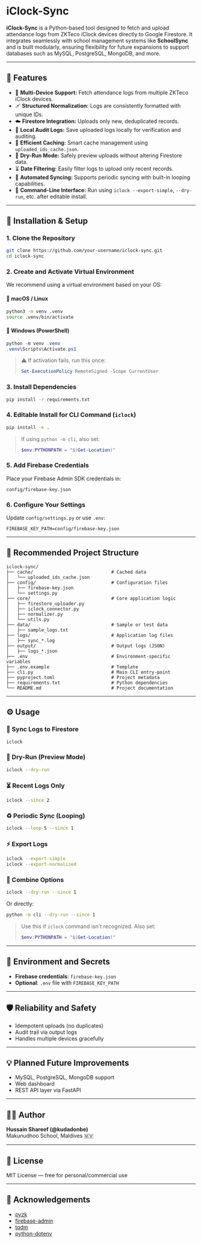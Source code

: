 # iClock-Sync

**iClock-Sync** is a Python-based tool designed to fetch and upload attendance logs from ZKTeco iClock devices directly to Google Firestore. It integrates seamlessly with school management systems like **SchoolSync** and is built modularly, ensuring flexibility for future expansions to support databases such as MySQL, PostgreSQL, MongoDB, and more.

---

## 🚀 Features

- 🔄 **Multi-Device Support:** Fetch attendance logs from multiple ZKTeco iClock devices.
- 🩹 **Structured Normalization:** Logs are consistently formatted with unique IDs.
- ☁️ **Firestore Integration:** Uploads only new, deduplicated records.
- 💾 **Local Audit Logs:** Save uploaded logs locally for verification and auditing.
- 🧠 **Efficient Caching:** Smart cache management using `uploaded_ids_cache.json`.
- 🧪 **Dry-Run Mode:** Safely preview uploads without altering Firestore data.
- ⏳ **Date Filtering:** Easily filter logs to upload only recent records.
- 🔁 **Automated Syncing:** Supports periodic syncing with built-in looping capabilities.
- 🔧 **Command-Line Interface:** Run using `iclock --export-simple`, `--dry-run`, etc. after editable install.

---

## 🧰 Installation & Setup

### 1. Clone the Repository
```bash
git clone https://github.com/your-username/iclock-sync.git
cd iclock-sync
```

### 2. Create and Activate Virtual Environment
We recommend using a virtual environment based on your OS:

#### 🔹 macOS / Linux
```bash
python3 -m venv .venv
source .venv/bin/activate
```

#### 🔹 Windows (PowerShell)
```powershell
python -m venv .venv
.venv\Scripts\Activate.ps1
```
> ⚠️ If activation fails, run this once:
> ```powershell
> Set-ExecutionPolicy RemoteSigned -Scope CurrentUser
> ```

### 3. Install Dependencies
```bash
pip install -r requirements.txt
```

### 4. Editable Install for CLI Command (`iclock`)
```bash
pip install -e .
```
> If using `python -m cli`, also set:
> ```powershell
> $env:PYTHONPATH = "$(Get-Location)"
> ```

### 5. Add Firebase Credentials
Place your Firebase Admin SDK credentials in:
```
config/firebase-key.json
```

### 6. Configure Your Settings
Update `config/settings.py` or use `.env`:
```env
FIREBASE_KEY_PATH=config/firebase-key.json
```

---

## 📁 Recommended Project Structure

```
iclock-sync/
├── cache/                             # Cached data
│   └── uploaded_ids_cache.json
├── config/                            # Configuration files
│   ├── firebase-key.json
│   └── settings.py
├── core/                              # Core application logic
│   ├── firestore_uploader.py
│   ├── iclock_connector.py
│   ├── normalizer.py
│   └── utils.py
├── data/                              # Sample or test data
│   ├── sample_logs.txt
├── logs/                              # Application log files
│   ├── sync_*.log
├── output/                            # Output logs (JSON)
│   ├── logs_*.json
├── .env                               # Environment-specific variables
├── .env.example                       # Template
├── cli.py                             # Main CLI entry-point
├── pyproject.toml                     # Project metadata
├── requirements.txt                   # Python dependencies
└── README.md                          # Project documentation
```

---

## ⚙️ Usage

### 🚀 Sync Logs to Firestore
```bash
iclock
```

### 🧪 Dry-Run (Preview Mode)
```bash
iclock --dry-run
```

### ⏳ Recent Logs Only
```bash
iclock --since 2
```

### ♻️ Periodic Sync (Looping)
```bash
iclock --loop 5 --since 1
```

### ⚡ Export Logs
```bash
iclock --export-simple
iclock --export-normalized
```

### 🚀 Combine Options
```bash
iclock --dry-run --since 1
```

Or directly:
```bash
python -m cli --dry-run --since 1
```
> Use this if `iclock` command isn't recognized. Also set:
> ```powershell
> $env:PYTHONPATH = "$(Get-Location)"
> ```

---

## 🔐 Environment and Secrets

- **Firebase credentials**: `firebase-key.json`
- **Optional**: `.env` file with `FIREBASE_KEY_PATH`

---

## 🛡️ Reliability and Safety

- Idempotent uploads (no duplicates)
- Audit trail via output logs
- Handles multiple devices gracefully

---

## 💡 Planned Future Improvements

- MySQL, PostgreSQL, MongoDB support
- Web dashboard
- REST API layer via FastAPI

---

## 🧑‍💻 Author

**Hussain Shareef (@kudadonbe)**\
Makunudhoo School, Maldives 🇲🇻

---

## 📄 License

MIT License — free for personal/commercial use

---

## 🙏 Acknowledgements

- [pyzk](https://github.com/fananimi/pyzk)
- [firebase-admin](https://pypi.org/project/firebase-admin/)
- [tqdm](https://pypi.org/project/tqdm/)
- [python-dotenv](https://pypi.org/project/python-dotenv/)

